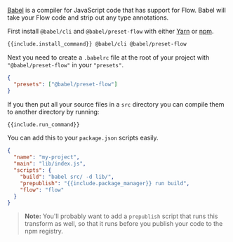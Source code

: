 [Babel](http://babeljs.io/) is a compiler for JavaScript code that has
support for Flow. Babel will take your Flow code and strip out any type
annotations.

First install `@babel/cli` and `@babel/preset-flow` with either
[Yarn](https://yarnpkg.com/) or [npm](https://www.npmjs.com/).

```sh
{{include.install_command}} @babel/cli @babel/preset-flow
```

Next you need to create a `.babelrc` file at the root of your project with
`"@babel/preset-flow"` in your `"presets"`.

```json
{
  "presets": ["@babel/preset-flow"]
}
```

If you then put all your source files in a `src` directory you can compile them
to another directory by running:

```sh
{{include.run_command}}
```

You can add this to your `package.json` scripts easily.

```json
{
  "name": "my-project",
  "main": "lib/index.js",
  "scripts": {
    "build": "babel src/ -d lib/",
    "prepublish": "{{include.package_manager}} run build",
    "flow": "flow"
  }
}
```

> **Note:** You'll probably want to add a `prepublish` script that runs this
> transform as well, so that it runs before you publish your code to the npm
> registry.
